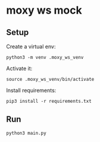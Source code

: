 # moxy ws mock

## Setup

Create a virtual env:

    python3 -m venv .moxy_ws_venv

Activate it:

    source .moxy_ws_venv/bin/activate

Install requirements:

    pip3 install -r requirements.txt


## Run

    python3 main.py